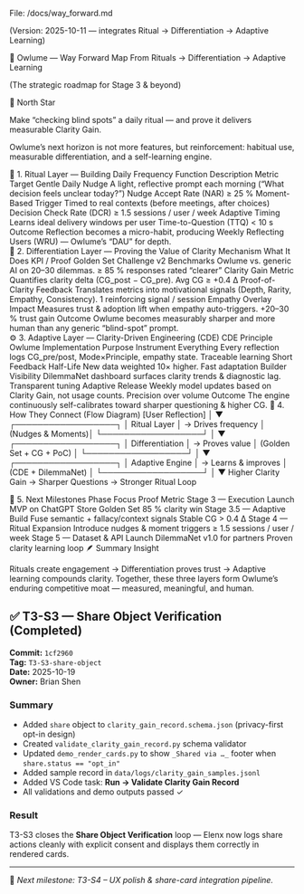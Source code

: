 File: /docs/way_forward.md

(Version: 2025-10-11 — integrates Ritual → Differentiation → Adaptive Learning)

🦉 Owlume — Way Forward Map
From Rituals → Differentiation → Adaptive Learning

(The strategic roadmap for Stage 3 & beyond)

🌅 North Star

Make “checking blind spots” a daily ritual — and prove it delivers measurable Clarity Gain.

Owlume’s next horizon is not more features, but reinforcement: habitual use, measurable differentiation, and a self-learning engine.

🧩 1. Ritual Layer — Building Daily Frequency
Function	Description	Metric	Target
Gentle Daily Nudge	A light, reflective prompt each morning (“What decision feels unclear today?”)	Nudge Accept Rate (NAR)	≥ 25 %
Moment-Based Trigger	Timed to real contexts (before meetings, after choices)	Decision Check Rate (DCR)	≥ 1.5 sessions / user / week
Adaptive Timing	Learns ideal delivery windows per user	Time-to-Question (TTQ)	< 10 s
Outcome	Reflection becomes a micro-habit, producing Weekly Reflecting Users (WRU) — Owlume’s “DAU” for depth.		
💎 2. Differentiation Layer — Proving the Value of Clarity
Mechanism	What It Does	KPI / Proof
Golden Set Challenge v2	Benchmarks Owlume vs. generic AI on 20–30 dilemmas.	≥ 85 % responses rated “clearer”
Clarity Gain Metric	Quantifies clarity delta (CG_post − CG_pre).	Avg CG ≥ +0.4 Δ
Proof-of-Clarity Feedback	Translates metrics into motivational signals (Depth, Rarity, Empathy, Consistency).	1 reinforcing signal / session
Empathy Overlay Impact	Measures trust & adoption lift when empathy auto-triggers.	+20–30 % trust gain
Outcome	Owlume becomes measurably sharper and more human than any generic “blind-spot” prompt.	
⚙️ 3. Adaptive Layer — Clarity-Driven Engineering (CDE)
CDE Principle	Owlume Implementation	Purpose
Instrument Everything	Every reflection logs CG_pre/post, Mode×Principle, empathy state.	Traceable learning
Short Feedback Half-Life	New data weighted 10× higher.	Fast adaptation
Builder Visibility	DilemmaNet dashboard surfaces clarity trends & diagnostic lag.	Transparent tuning
Adaptive Release	Weekly model updates based on Clarity Gain, not usage counts.	Precision over volume
Outcome	The engine continuously self-calibrates toward sharper questioning & higher CG.	
🔄 4. How They Connect (Flow Diagram)
[User Reflection]
       │
       ▼
 ┌──────────────────┐
 │  Ritual Layer    │  →  Drives frequency
 │ (Nudges & Moments)│
 └──────────────────┘
       │
       ▼
 ┌──────────────────┐
 │ Differentiation  │  →  Proves value
 │ (Golden Set + CG + PoC) │
 └──────────────────┘
       │
       ▼
 ┌──────────────────┐
 │ Adaptive Engine  │  →  Learns & improves
 │ (CDE + DilemmaNet) │
 └──────────────────┘
       │
       ▼
  Higher Clarity Gain → Sharper Questions → Stronger Ritual Loop

🚀 5. Next Milestones
Phase	Focus	Proof Metric
Stage 3 — Execution	Launch MVP on ChatGPT Store	Golden Set 85 % clarity win
Stage 3.5 — Adaptive Build	Fuse semantic + fallacy/context signals	Stable CG > 0.4 Δ
Stage 4 — Ritual Expansion	Introduce nudges & moment triggers	≥ 1.5 sessions / user / week
Stage 5 — Dataset & API	Launch DilemmaNet v1.0 for partners	Proven clarity learning loop
🪶 Summary Insight

Rituals create engagement → Differentiation proves trust → Adaptive learning compounds clarity.
Together, these three layers form Owlume’s enduring competitive moat — measured, meaningful, and human.

## ✅ T3-S3 — Share Object Verification (Completed)

**Commit:** `1cf2960`  
**Tag:** `T3-S3-share-object`  
**Date:** 2025-10-19  
**Owner:** Brian Shen  

### Summary
- Added `share` object to `clarity_gain_record.schema.json` (privacy-first opt-in design)
- Created `validate_clarity_gain_record.py` schema validator
- Updated `demo_render_cards.py` to show `_Shared via …_` footer when `share.status == "opt_in"`
- Added sample record in `data/logs/clarity_gain_samples.jsonl`
- Added VS Code task: **Run → Validate Clarity Gain Record**
- All validations and demo outputs passed ✓

### Result
T3-S3 closes the **Share Object Verification** loop — Elenx now logs share actions cleanly with explicit consent and displays them correctly in rendered cards.

---

🦉 *Next milestone: T3-S4 – UX polish & share-card integration pipeline.*

